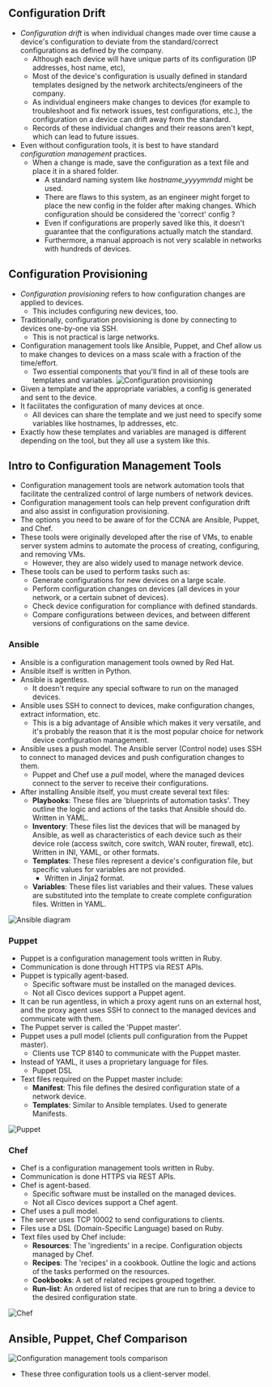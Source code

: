 ## Configuration Drift
* *Configuration drift* is when individual changes made over time cause a device's configuration to deviate from the standard/correct configurations as defined by the company.
	* Although each device will have unique parts of its configuration (IP addresses, host name, etc),
	* Most of the device's configuration is usually defined in standard templates designed by the network architects/engineers of the company.
	* As individual engineers make changes to devices (for example to troubleshoot and fix network issues, test configurations, etc.), the configuration on a device can drift away from the standard.
	* Records of these individual changes and their reasons aren't kept, which can lead to future issues.
* Even without configuration tools, it is best to have standard *configuration management* practices.
	* When a change is made, save the configuration as a text file and place it in a shared folder.
		* A standard naming system like *hostname_yyyymmdd* might be used.
		* There are flaws to this system, as an engineer might forget to place the new config in the folder after making changes. Which configuration should be considered the 'correct' config ?
		* Even if configurations are properly saved like this, it doesn't guarantee that the configurations actually match the standard.
		* Furthermore, a manual approach is not very scalable in networks with hundreds of devices.
## Configuration Provisioning
* *Configuration provisioning* refers to how configuration changes are applied to devices.
	* This includes configuring new devices, too.
* Traditionally, configuration provisioning is done by connecting to devices one-by-one via SSH.
	* This is not practical is large networks.
* Configuration management tools like Ansible, Puppet, and Chef allow us to make changes to devices on a mass scale with a fraction of the time/effort.
	* Two essential components that you'll find in all of these tools are templates and variables.
![Configuration provisioning](./img5/configuration-provisioning.png)
* Given a template and the appropriate variables, a config is generated and sent to the device.
* It facilitates the configuration of many devices at once.
	* All devices can share the template and we just need to specify some variables like hostnames, Ip addresses, etc.
* Exactly how these templates and variables are managed is different depending on the tool, but they all use a system like this.
## Intro to Configuration Management Tools
* Configuration management tools are network automation tools that facilitate the centralized control of large numbers of network devices.
* Configuration management tools can help prevent configuration drift and also assist in configuration provisioning.
* The options you need to be aware of for the CCNA are Ansible, Puppet, and Chef.
* These tools were originally developed after the rise of VMs, to enable server system admins to automate the process of creating, configuring, and removing VMs.
	* However, they are also widely used to manage network device.
* These tools can be used to perform tasks such as:
	* Generate configurations for new devices on a large scale.
	* Perform configuration changes on devices (all devices in your network, or a certain subnet of devices).
	* Check device configuration for compliance with defined standards.
	* Compare configurations between devices, and between different versions of configurations on the same device.
### Ansible
* Ansible is a configuration management tools owned by Red Hat.
* Ansible itself is written in Python.
* Ansible is agentless.
	* It doesn't require any special software to run on the managed devices.
* Ansible uses SSH to connect to devices, make configuration changes, extract information, etc.
	* This is a big advantage of Ansible which makes it very versatile, and it's probably the reason that it is the most popular choice for network device configuration management.
* Ansible uses a push model. The Ansible server (Control node) uses SSH to connect to managed devices and push configuration changes to them.
	* Puppet and Chef use a *pull* model, where the managed devices connect to the server to receive their configurations.
* After installing Ansible itself, you must create several text files:
	* **Playbooks**: These files are 'blueprints of automation tasks'. They outline the logic and actions of the tasks that Ansible should do. Written in YAML.
	* **Inventory**: These files list the devices that will be managed by Ansible, as well as characteristics of each device such as their device role (access switch, core switch, WAN router, firewall, etc). Written in INI, YAML, or other formats.
	* **Templates**: These files represent a device's configuration file, but specific values for variables are not provided. 
		* Written in Jinja2 format.
	* **Variables**: These files list variables and their values. These values are substituted into the template to create complete configuration files. Written in YAML.

![Ansible diagram](./img5/ansible.png)
### Puppet
* Puppet is a configuration management tools written in Ruby.
* Communication is done through HTTPS via REST APIs.
* Puppet is typically agent-based.
	* Specific software must be installed on the managed devices.
	* Not all Cisco devices support a Puppet agent.
* It can be run agentless, in which a proxy agent runs on an external host, and the proxy agent uses SSH to connect to the managed devices and communicate with them.
* The Puppet server is called the 'Puppet master'.
* Puppet uses a pull model (clients pull configuration from the Puppet master).
	* Clients use TCP 8140 to communicate with the Puppet master.
* Instead of YAML, it uses a proprietary language for files.
	* Puppet DSL
* Text files required on the Puppet master include:
	* **Manifest**: This file defines the desired configuration state of a network device.
	* **Templates**: Similar to Ansible templates. Used to generate Manifests.

![Puppet](./img5/puppet.png)
### Chef
* Chef is a configuration management tools written in Ruby.
* Communication is done HTTPS via REST APIs.
* Chef is agent-based.
	* Specific software must be installed on the managed devices.
	* Not all Cisco devices support a Chef agent.
* Chef uses a pull model.
* The server uses TCP 10002 to send configurations to clients.
* Files use a DSL (Domain-Specific Language) based on Ruby.
* Text files used by Chef include:
	* **Resources**: The 'ingredients' in a recipe. Configuration objects managed by Chef.
	* **Recipes**: The 'recipes' in a cookbook. Outline the logic and actions of the tasks performed on the resources.
	* **Cookbooks**: A set of related recipes grouped together.
	* **Run-list**: An ordered list of recipes that are run to bring a device to the desired configuration state.

![Chef](./img5/chef.png)

## Ansible, Puppet, Chef Comparison
![Configuration management tools comparison](./img5/config-management-tools-comparison.png)
* These three configuration tools us a client-server model.